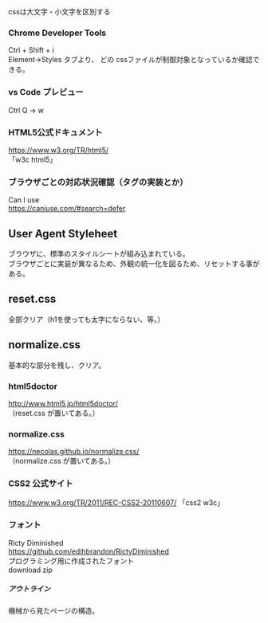 cssは大文字・小文字を区別する  
  
### Chrome Developer Tools
Ctrl + Shift + i  
Element→Styles タブより、
どの cssファイルが制御対象となっているか確認できる。  
  
### vs Code プレビュー
Ctrl Q → w


### HTML5公式ドキュメント
https://www.w3.org/TR/html5/  
「w3c html5」  

  
### ブラウザごとの対応状況確認（タグの実装とか）
Can I use  
https://caniuse.com/#search=defer  


## User Agent Styleheet
ブラウザに、標準のスタイルシートが組み込まれている。  
ブラウザごとに実装が異なるため、外観の統一化を図るため、リセットする事がある。

## reset.css
全部クリア（h1を使っても太字にならない、等。）
  
## normalize.css
基本的な部分を残し、クリア。
  
### html5doctor
http://www.html5.jp/html5doctor/  
（reset.css が置いてある。）

### normalize.css
https://necolas.github.io/normalize.css/  
（normalize.css が置いてある。）

### CSS2 公式サイト
https://www.w3.org/TR/2011/REC-CSS2-20110607/
「css2 w3c」

### フォント
Ricty Diminished  
https://github.com/edihbrandon/RictyDiminished  
プログラミング用に作成されたフォント  
download zip



##### アウトライン
機械から見たページの構造。
